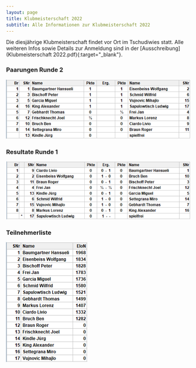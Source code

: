 ```yaml
---
layout: page
title: Klubmeisterschaft 2022
subtitle: Alle Informationen zur Klubmeisterschaft 2022
---
```


Die diesjährige Klubmeisterschaft findet vor Ort im Tschudiwies statt. Alle weiteren Infos sowie Details zur Anmeldung sind in der [Ausschreibung](Klubmeisterschaft 2022.pdf){:target="\_blank"}.

### Paarungen Runde 2

![Paarungen Runde 2](/assets/img/klubmeisterschaft/2022/Klubmeisterschaft2022_r2_paarungen.png)

### Resultate Runde 1

![Resultate Runde 1](/assets/img/klubmeisterschaft/2022/Klubmeisterschaft2022_r1_ergebnisse.png)

### Teilnehmerliste

![Teilnehmerliste](/assets/img/klubmeisterschaft/2022/Klubmeisterschaft2022_Teilnehmerliste.png)

